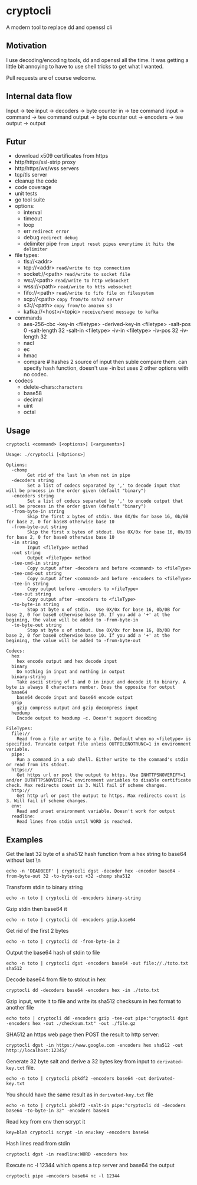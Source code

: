# cryptocli
A modern tool to replace dd and openssl cli

## Motivation
I use decoding/encoding tools, dd and openssl all the time. It was getting a little bit annoying to have to use shell tricks to get what I wanted.

Pull requests are of course welcome.

## Internal data flow

Input -> tee input -> decoders -> byte counter in -> tee command input -> command -> tee command output -> byte counter out -> encoders -> tee output -> output

## Futur

  - download x509 certificates from https
  - http/https/ssl-strip proxy
  - http/https/ws/wss servers
  - tcp/tls server
  - cleanup the code
  - code coverage
  - unit tests
  - go tool suite
  - options:
    - interval
    - timeout
    - loop
    - err `redirect error`
    - debug `redirect debug`
    - delimiter pipe `from input reset pipes everytime it hits the delimiter`
  - file types:
    - tls://\<addr>
    - tcp://\<addr> `read/write to tcp connection`
    - socket://\<path> `read/write to socket file`
    - ws://\<path> `read/write to http websocket`
    - wss://\<path> `read/write to htts websocket`
    - fifo://\<path> `read/write to fifo file on filesystem`
    - scp://\<path> `copy from/to sshv2 server`
    - s3://\<path> `copy from/to amazon s3`
    - kafka://\<host>/\<topic> `receive/send message to kafka`
  - commands
    - aes-256-cbc -key-in \<filetype> -derived-key-in \<filetype> -salt-pos 0 -salt-length 32 -salt-in \<filetype> -iv-in \<filetype> -iv-pos 32 -iv-length 32
    - nacl
    - ec
    - hmac
    - compare # hashes 2 source of input then suble compare them. can specify hash function, doesn't use -in but uses 2 other options with no codec.
  - codecs
    - delete-chars:`characters`
    - base58
    - decimal
    - uint
    - octal

## Usage

```
cryptocli <command> [<options>] [<arguments>]
```

```
Usage: ./cryptocli [<Options>] 

Options:
  -chomp
    	Get rid of the last \n when not in pipe
  -decoders string
    	Set a list of codecs separated by ',' to decode input that will be process in the order given (default "binary")
  -encoders string
    	Set a list of codecs separated by ',' to encode output that will be process in the order given (default "binary")
  -from-byte-in string
    	Skip the first x bytes of stdin. Use 0X/0x for base 16, 0b/0B for base 2, 0 for base8 otherwise base 10
  -from-byte-out string
    	Skip the first x bytes of stdout. Use 0X/0x for base 16, 0b/0B for base 2, 0 for base8 otherwise base 10
  -in string
    	Input <fileType> method
  -out string
    	Output <fileType> method
  -tee-cmd-in string
    	Copy output after -decoders and before <command> to <fileType>
  -tee-cmd-out string
    	Copy output after <command> and before -encoders to <fileType>
  -tee-in string
    	Copy output before -encoders to <fileType>
  -tee-out string
    	Copy output after -encoders to <fileType>
  -to-byte-in string
    	Stop at byte x of stdin.  Use 0X/0x for base 16, 0b/0B for base 2, 0 for base8 otherwise base 10. If you add a '+' at the begining, the value will be added to -from-byte-in
  -to-byte-out string
    	Stop at byte x of stdout. Use 0X/0x for base 16, 0b/0B for base 2, 0 for base8 otherwise base 10. If you add a '+' at the begining, the value will be added to -from-byte-out

Codecs:
  hex
	hex encode output and hex decode input
  binary
	Do nothing in input and nothing in output
  binary-string
	Take ascii string of 1 and 0 in input and decode it to binary. A byte is always 8 characters number. Does the opposite for output
  base64
	base64 decode input and base64 encode output
  gzip
	gzip compress output and gzip decompress input
  hexdump
	Encode output to hexdump -c. Doesn't support decoding

FileTypes:
  file://
	Read from a file or write to a file. Default when no <filetype> is specified. Truncate output file unless OUTFILENOTRUNC=1 in environment variable.
  pipe:
	Run a command in a sub shell. Either write to the command's stdin or read from its stdout.
  https://
	Get https url or post the output to https. Use INHTTPSNOVERIFY=1 and/or OUTHTTPSNOVERIFY=1 environment variables to disable certificate check. Max redirects count is 3. Will fail if scheme changes.
  http://
	Get http url or post the output to https. Max redirects count is 3. Will fail if scheme changes.
  env:
	Read and unset environment variable. Doesn't work for output
  readline:
	Read lines from stdin until WORD is reached.
```

## Examples

Get the last 32 byte of a sha512 hash function from a hex string to base64 without last \n

```
echo -n 'DEADBEEF' | cryptocli dgst -decoder hex -encoder base64 -from-byte-out 32 -to-byte-out +32 -chomp sha512
```

Transform stdin to binary string

```
echo -n toto | cryptocli dd -encoders binary-string
```

Gzip stdin then base64 it

```
echo -n toto | cryptocli dd -encoders gzip,base64
```

Get rid of the first 2 bytes

```
echo -n toto | cryptocli dd -from-byte-in 2
```

Output the base64 hash of stdin to file

```
echo -n toto | cryptocli dgst -encoders base64 -out file://./toto.txt sha512
```

Decode base64 from file to stdout in hex

```
cryptocli dd -decoders base64 -encoders hex -in ./toto.txt
```

Gzip input, write it to file and write its sha512 checksum in hex format to another file

```
echo toto | cryptocli dd -encoders gzip -tee-out pipe:"cryptocli dgst -encoders hex -out ./checksum.txt" -out ./file.gz
```

SHA512 an https web page then POST the result to http server:

```
cryptocli dgst -in https://www.google.com -encoders hex sha512 -out http://localhost:12345/
```

Generate 32 byte salt and derive a 32 bytes key from input to `derivated-key.txt` file.

```
echo -n toto | cryptocli pbkdf2 -encoders base64 -out derivated-key.txt
```

You should have the same result as in `derivated-key.txt` file

```
echo -n toto | cryptcli pbkdf2 -salt-in pipe:"cryptocli dd -decoders base64 -to-byte-in 32" -encoders base64
```

Read key from env then scrypt it

```
key=blah cryptocli scrypt -in env:key -encoders base64
```

Hash lines read from stdin

```
cryptocli dgst -in readline:WORD -encoders hex
```

Execute nc -l 12344 which opens a tcp server and base64 the output

```
cryptocli pipe -encoders base64 nc -l 12344
```
